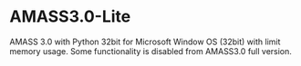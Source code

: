 # AMASS3.0-Lite
AMASS 3.0 with Python 32bit for Microsoft Window OS (32bit) with limit memory usage. Some functionality is disabled from AMASS3.0 full version.
